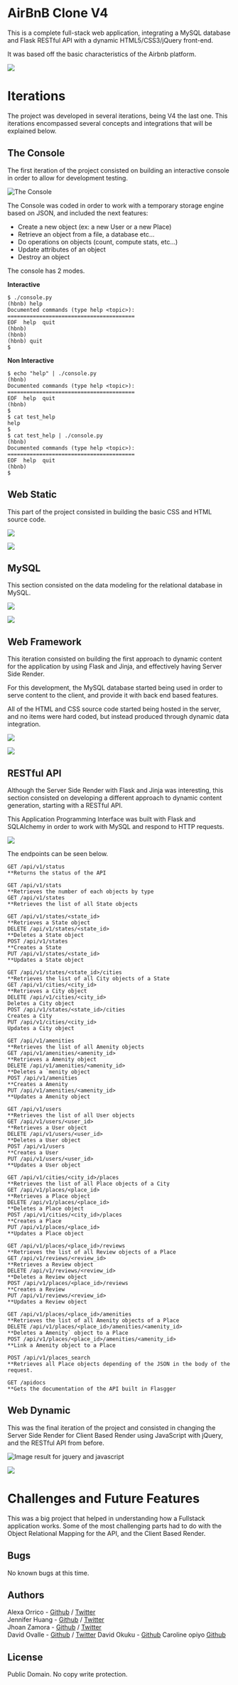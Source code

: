# AirBnB Clone V4

This is a complete full-stack web application, integrating a MySQL database and Flask RESTful API with a dynamic HTML5/CSS3/jQuery front-end.

It was based off the basic characteristics of the Airbnb platform.

![](./readme_images/web_dynamic_diagram.png)

# Iterations

The project was developed in several iterations, being V4 the last one. This iterations encompassed several concepts and integrations that will be explained below.

## The Console

The first iteration of the project consisted on building an interactive console in order to allow for development testing.

![The Console](./readme_images/the_console_diagram.png)

The Console was coded in order to work with a temporary storage engine based on JSON, and included the next features:

- Create a new object (ex: a new User or a new Place)
- Retrieve an object from a file, a database etc…
- Do operations on objects (count, compute stats, etc…)
- Update attributes of an object
- Destroy an object

The console has 2 modes.

**Interactive**

```
$ ./console.py
(hbnb) help
Documented commands (type help <topic>):
========================================
EOF  help  quit
(hbnb)
(hbnb)
(hbnb) quit
$
```

**Non Interactive**

```
$ echo "help" | ./console.py
(hbnb)
Documented commands (type help <topic>):
========================================
EOF  help  quit
(hbnb)
$
$ cat test_help
help
$
$ cat test_help | ./console.py
(hbnb)
Documented commands (type help <topic>):
========================================
EOF  help  quit
(hbnb)
$
```

## Web Static

This part of the project consisted in building the basic CSS and HTML source code.

![](./readme_images/web_static_diagram.png)

![](./readme_images/web_static.png)

## MySQL

This section consisted on the data modeling for the relational database in MySQL.

![](./readme_images/mysql_diagram.png)

![](./readme_images/mysql_model.jpg)

## Web Framework

This iteration consisted on building the first approach to dynamic content for the application by using Flask and Jinja, and effectively having Server Side Render.

For this development, the MySQL database started being used in order to serve content to the client, and provide it with back end based features.

All of the HTML and CSS source code started being hosted in the server, and no items were hard coded, but instead produced through dynamic data integration.

![](./readme_images/web_framework.jpg)

![](./readme_images/web_framework_diagram.png)

## RESTful API

Although the Server Side Render with Flask and Jinja was interesting, this section consisted on developing a different approach to dynamic content generation, starting with a RESTful API.

This Application Programming Interface was built with Flask and SQLAlchemy in order to work with MySQL and respond to HTTP requests.

![](./readme_images/restful_api_diagram.png)

The endpoints can be seen below.

    GET /api/v1/status
    **Returns the status of the API

    GET /api/v1/stats
    **Retrieves the number of each objects by type
    GET /api/v1/states
    **Retrieves the list of all State objects

    GET /api/v1/states/<state_id>
    **Retrieves a State object
    DELETE /api/v1/states/<state_id>
    **Deletes a State object
    POST /api/v1/states
    **Creates a State
    PUT /api/v1/states/<state_id>
    **Updates a State object

    GET /api/v1/states/<state_id>/cities
    **Retrieves the list of all City objects of a State
    GET /api/v1/cities/<city_id>
    **Retrieves a City object
    DELETE /api/v1/cities/<city_id>
    Deletes a City object
    POST /api/v1/states/<state_id>/cities
    Creates a City
    PUT /api/v1/cities/<city_id>
    Updates a City object

    GET /api/v1/amenities
    **Retrieves the list of all Amenity objects
    GET /api/v1/amenities/<amenity_id>
    **Retrieves a Amenity object
    DELETE /api/v1/amenities/<amenity_id>
    **Deletes a `menity object
    POST /api/v1/amenities
    **Creates a Amenity
    PUT /api/v1/amenities/<amenity_id>
    **Updates a Amenity object

    GET /api/v1/users
    **Retrieves the list of all User objects
    GET /api/v1/users/<user_id>
    **Retrieves a User object
    DELETE /api/v1/users/<user_id>
    **Deletes a User object
    POST /api/v1/users
    **Creates a User
    PUT /api/v1/users/<user_id>
    **Updates a User object

    GET /api/v1/cities/<city_id>/places
    **Retrieves the list of all Place objects of a City
    GET /api/v1/places/<place_id>
    **Retrieves a Place object
    DELETE /api/v1/places/<place_id>
    **Deletes a Place object
    POST /api/v1/cities/<city_id>/places
    **Creates a Place
    PUT /api/v1/places/<place_id>
    **Updates a Place object

    GET /api/v1/places/<place_id>/reviews
    **Retrieves the list of all Review objects of a Place
    GET /api/v1/reviews/<review_id>
    **Retrieves a Review object
    DELETE /api/v1/reviews/<review_id>
    **Deletes a Review object
    POST /api/v1/places/<place_id>/reviews
    **Creates a Review
    PUT /api/v1/reviews/<review_id>
    **Updates a Review object

    GET /api/v1/places/<place_id>/amenities
    **Retrieves the list of all Amenity objects of a Place
    DELETE /api/v1/places/<place_id>/amenities/<amenity_id>
    **Deletes a Amenity` object to a Place
    POST /api/v1/places/<place_id>/amenities/<amenity_id>
    **Link a Amenity object to a Place

    POST /api/v1/places_search
    **Retrieves all Place objects depending of the JSON in the body of the request.

    GET /apidocs
    **Gets the documentation of the API built in Flasgger

## Web Dynamic

This was the final iteration of the project and consisted in changing the Server Side Render for Client Based Render using JavaScript with jQuery, and the RESTful API from before.

![Image result for jquery and javascript](https://miro.medium.com/max/600/1*8Whvj5G9f5DVmCBIzywYww.png)

![](./readme_images/web_dynamic_diagram.png)

# Challenges and Future Features

This was a big project that helped in understanding how a Fullstack application works. Some of the most challenging parts had to do with the Object Relational Mapping for the API, and the Client Based Render.

## Bugs

No known bugs at this time. 

## Authors

Alexa Orrico - [Github](https://github.com/alexaorrico) / [Twitter](https://twitter.com/alexa_orrico)  
Jennifer Huang - [Github](https://github.com/jhuang10123) / [Twitter](https://twitter.com/earthtojhuang)  
Jhoan Zamora - [Github](https://github.com/jzamora5) / [Twitter](https://twitter.com/JhoanZamora10)  
David Ovalle - [Github](https://github.com/Nukemenonai) / [Twitter](https://twitter.com/disartDave)
David Okuku - [Github](https://github.com/swoji)
Caroline opiyo [Github](https://github.com/Budabos)

## License

Public Domain. No copy write protection. 
